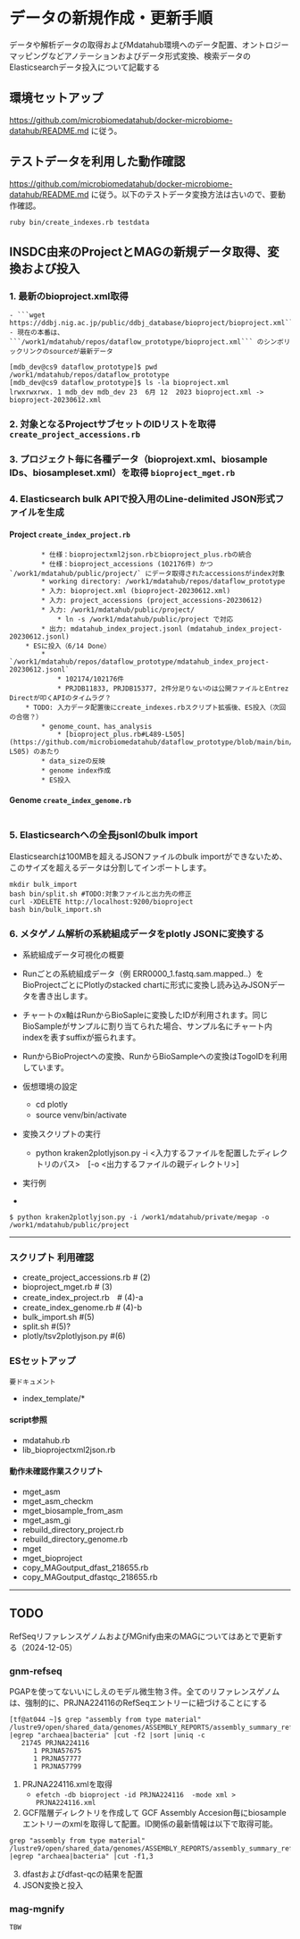 # データの新規作成・更新手順

データや解析データの取得およびMdatahub環境へのデータ配置、オントロジーマッピングなどアノテーションおよびデータ形式変換、検索データのElasticsearchデータ投入について記載する

## 環境セットアップ 
https://github.com/microbiomedatahub/docker-microbiome-datahub/README.md に従う。

## テストデータを利用した動作確認
https://github.com/microbiomedatahub/docker-microbiome-datahub/README.md に従う。以下のテストデータ変換方法は古いので、要動作確認。

```
ruby bin/create_indexes.rb testdata
```

## INSDC由来のProjectとMAGの新規データ取得、変換および投入

### 1. 最新のbioproject.xml取得
    - ```wget https://ddbj.nig.ac.jp/public/ddbj_database/bioproject/bioproject.xml```
    - 現在の本番は、```/work1/mdatahub/repos/dataflow_prototype/bioproject.xml``` のシンボリックリンクのsourceが最新データ

```
[mdb_dev@cs9 dataflow_prototype]$ pwd
/work1/mdatahub/repos/dataflow_prototype
[mdb_dev@cs9 dataflow_prototype]$ ls -la bioproject.xml
lrwxrwxrwx. 1 mdb_dev mdb_dev 23  6月 12  2023 bioproject.xml -> bioproject-20230612.xml
```

### 2. 対象となるProjectサブセットのIDリストを取得 `create_project_accessions.rb `
### 3. プロジェクト毎に各種データ（bioprojext.xml、biosample IDs、biosampleset.xml）を取得 `bioproject_mget.rb`
### 4. Elasticsearch bulk APIで投入用のLine-delimited JSON形式ファイルを生成 

#### Project `create_index_project.rb`

```
        * 仕様：bioprojectxml2json.rbとbioproject_plus.rbの統合
        * 仕様：bioproject_accessions (102176件) かつ `/work1/mdatahub/public/project/` にデータ取得されたaccessionsがindex対象
        * working directory: /work1/mdatahub/repos/dataflow_prototype
        * 入力: bioproject.xml (bioproject-20230612.xml)
        * 入力: project_accessions (project_accessions-20230612)
        * 入力: /work1/mdatahub/public/project/
            * ln -s /work1/mdatahub/public/project で対応
        * 出力: mdatahub_index_project.jsonl (mdatahub_index_project-20230612.jsonl)
    * ESに投入（6/14 Done）
        * `/work1/mdatahub/repos/dataflow_prototype/mdatahub_index_project-20230612.jsonl`
            * 102174/102176件
            * PRJDB11833, PRJDB15377, 2件分足りないのは公開ファイルとEntrez Directが叩くAPIのタイムラグ？
    * TODO: 入力データ配置後にcreate_indexes.rbスクリプト拡張後、ES投入（次回の合宿？）
        * genome_count、has_analysis
            * [bioproject_plus.rb#L489-L505](https://github.com/microbiomedatahub/dataflow_prototype/blob/main/bin/bioproject_plus.rb#L489-L505) のあたり
        * data_sizeの反映
        * genome index作成
        * ES投入
```

#### Genome `create_index_genome.rb`

```
```

### 5. Elasticsearchへの全長jsonlのbulk import

Elasticsearchは100MBを超えるJSONファイルのbulk importができないため、このサイズを超えるデータは分割してインポートします。
```
mkdir bulk_import
bash bin/split.sh #TODO:対象ファイルと出力先の修正
curl -XDELETE http://localhost:9200/bioproject 
bash bin/bulk_import.sh
```

### 6. メタゲノム解析の系統組成データをplotly JSONに変換する

- 系統組成データ可視化の概要
- Runごとの系統組成データ（例 ERR0000_1.fastq.sam.mapped..）をBioProjectごとにPlotlyのstacked chartに形式に変換し読み込みJSONデータを書き出します。
- チャートのx軸はRunからBioSapleに変換したIDが利用されます。同じBioSampleがサンプルに割り当てられた場合、サンプル名にチャート内indexを表すsuffixが振られます。
- RunからBioProjectへの変換、RunからBioSampleへの変換はTogoIDを利用しています。

- 仮想環境の設定
  - cd plotly
  - source venv/bin/activate　

- 変換スクリプトの実行
  - python kraken2plotlyjson.py -i <入力するファイルを配置したディレクトリのパス>　[-o <出力するファイルの親ディレクトリ>]

- 実行例
- 
```
$ python kraken2plotlyjson.py -i /work1/mdatahub/private/megap -o /work1/mdatahub/public/project
```

---
### スクリプト 利用確認
* create_project_accessions.rb # (2)
* bioproject_mget.rb # (3)
* create_index_project.rb　# (4)-a
* create_index_genome.rb # (4)-b
* bulk_import.sh #(5)
* split.sh #(5)?
* plotly/tsv2plotlyjson.py #(6) 

### ESセットアップ

`要ドキュメント`

* index_template/*

#### script参照
* mdatahub.rb
* lib_bioprojectxml2json.rb

#### 動作未確認作業スクリプト
* mget_asm
* mget_asm_checkm
* mget_biosample_from_asm
* mget_asm_gi
* rebuild_directory_project.rb
* rebuild_directory_genome.rb
* mget
* mget_bioproject
* copy_MAGoutput_dfast_218655.rb
* copy_MAGoutput_dfastqc_218655.rb

---
## TODO

RefSeqリファレンスゲノムおよびMGnify由来のMAGについてはあとで更新する（2024-12-05）

### gnm-refseq
PGAPを使ってないいにしえのモデル微生物３件。全てのリファレンスゲノムは、強制的に、PRJNA224116のRefSeqエントリーに紐づけることにする
```
[tf@at044 ~]$ grep "assembly from type material" /lustre9/open/shared_data/genomes/ASSEMBLY_REPORTS/assembly_summary_refseq.txt |egrep "archaea|bacteria" |cut -f2 |sort |uniq -c
   21745 PRJNA224116
      1 PRJNA57675
      1 PRJNA57777
      1 PRJNA57799
```
1. PRJNA224116.xmlを取得
    - ```efetch -db bioproject -id PRJNA224116  -mode xml > PRJNA224116.xml```
2. GCF階層ディレクトリを作成して GCF Assembly Accesion毎にbiosampleエントリーのxmlを取得して配置。ID関係の最新情報は以下で取得可能。
```
grep "assembly from type material" /lustre9/open/shared_data/genomes/ASSEMBLY_REPORTS/assembly_summary_refseq.txt |egrep "archaea|bacteria" |cut -f1,3
```
3. dfastおよびdfast-qcの結果を配置
4. JSON変換と投入

### mag-mgnify
```
TBW
```

 ```
